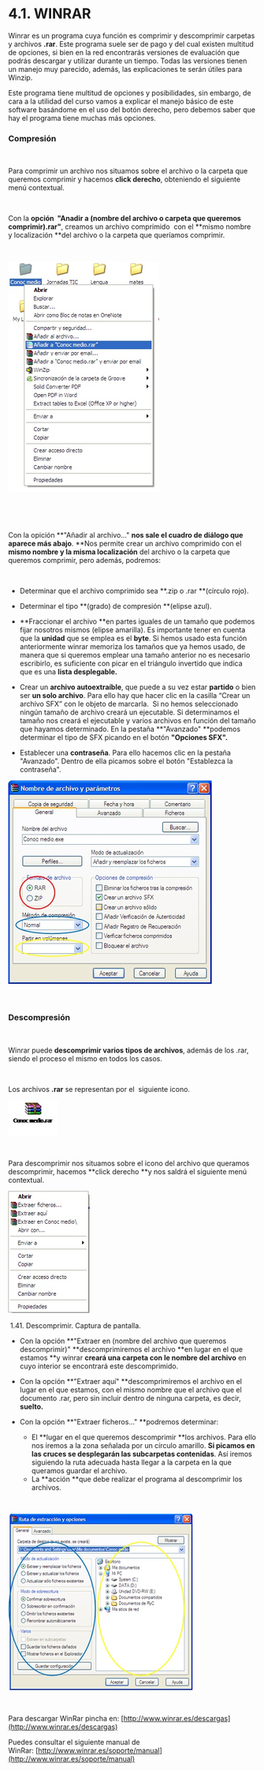 
# 4.1. WINRAR

Winrar es un programa cuya función es comprimir y descomprimir carpetas y archivos **.rar**. Este programa suele ser de pago y del cual existen multitud de opciones, si bien en la red encontrarás versiones de evaluación que podrás descargar y utilizar durante un tiempo. Todas las versiones tienen un manejo muy parecido, además, las explicaciones te serán útiles para Winzip.

Este programa tiene multitud de opciones y posibilidades, sin embargo, de cara a la utilidad del curso vamos a explicar el manejo básico de este software basándome en el uso del botón derecho, pero debemos saber que hay el programa tiene muchas más opciones.

### Compresión

 

Para comprimir un archivo nos situamos sobre el archivo o la carpeta que queremos comprimir y hacemos **click derecho**, obteniendo el siguiente menú contextual.

 

Con la **opción  "Anadir a (nombre del archivo o carpeta que queremos comprimir).rar"**, creamos un archivo comprimido  con el **mismo nombre y localización **del archivo o la carpeta que queríamos comprimir.

 


![1.38. Añadir archivo. Captura de pantalla.](img/winrar1.jpg)

 

 

Con la opición **"Añadir al archivo..." **nos sale el cuadro de diálogo que aparece más abajo**. **Nos permite crear un archivo comprimido con el **mismo nombre y la misma localización** del archivo o la carpeta que queremos comprimir, pero además, podremos:

 

- Determinar que el archivo comprimido sea **.zip o .rar **(círculo rojo).

- Determinar el tipo **(grado) de compresión **(elipse azul).

- **Fraccionar el archivo **en partes iguales de un tamaño que podemos fijar nosotros mismos (elipse amarilla). Es importante tener en cuenta que la **unidad** que se emplea es el **byte**. Si hemos usado esta función anteriormente winrar memoriza los tamaños que ya hemos usado, de manera que si queremos emplear una tamaño anterior no es necesario escribirlo, es suficiente con picar en el triángulo invertido que indica que es una **lista desplegable.**

- Crear un **archivo autoextraíble**, que puede a su vez estar **partido** o bien ser **un solo archivo**. Para ello hay que hacer clic en la casilla “Crear un archivo SFX” con le objeto de marcarla.  Si no hemos seleccionado ningún tamaño de archivo creará un ejecutable. Si determinamos el tamaño nos creará el ejecutable y varios archivos en función del tamaño que hayamos determinado. En la pestaña **"Avanzado" **podemos determinar el tipo de SFX picando en el botón **"Opciones SFX".**

- Establecer una **contraseña**. Para ello hacemos clic en la pestaña "Avanzado". Dentro de ella picamos sobre el botón "Establezca la contraseña".


![1.39. Nombre y parámetros. Captura de pantalla.](img/winrar2.jpg)

 
### Descompresión

 

Winrar puede **descomprimir varios tipos de archivos**, además de los .rar, siendo el proceso el mismo en todos los casos.

 

Los archivos **.rar** se representan por el  siguiente icono.


![1.40. Icono. Captura de pantalla.](img/winrar3.jpg)



 

Para descomprimir nos situamos sobre el icono del archivo que queramos descomprimir, hacemos **click derecho **y nos saldrá el siguiente menú contextual.


![](img/winrar4.jpg)

 1.41. Descomprimir. Captura de pantalla.

- Con la opción **"Extraer en (nombre del archivo que queremos descomprimir)" **descomprimiremos el archivo **en lugar en el que estamos **y winrar **creará una carpeta con le nombre del archivo** en cuyo interior se encontrará este descomprimido.

- Con la opción **"Extraer aquí" **descomprimiremos el archivo en el lugar en el que estamos, con el mismo nombre que el archivo que el documento .rar, pero sin incluir dentro de ninguna carpeta, es decir, **suelto.**

- Con la opción **"Extraer ficheros..." **podremos determinar:
	- El **lugar en el que queremos descomprimir **los archivos. Para ello nos iremos a la zona señalada por un círculo amarillo. **Si picamos en las cruces se desplegarán las subcarpetas contenidas**. Así iremos siguiendo la ruta adecuada hasta llegar a la carpeta en la que queramos guardar el archivo.
	- La **acción **que debe realizar el programa al descomprimir los archivos.

 


![1.42. Extracción de ficheros. Captura de pantalla.](img/winrar5.jpg)

 

Para descargar WinRar pincha en: [http://www.winrar.es/descargas](http://www.winrar.es/descargas)

Puedes consultar el siguiente manual de WinRar: [http://www.winrar.es/soporte/manual](http://www.winrar.es/soporte/manual)

 

